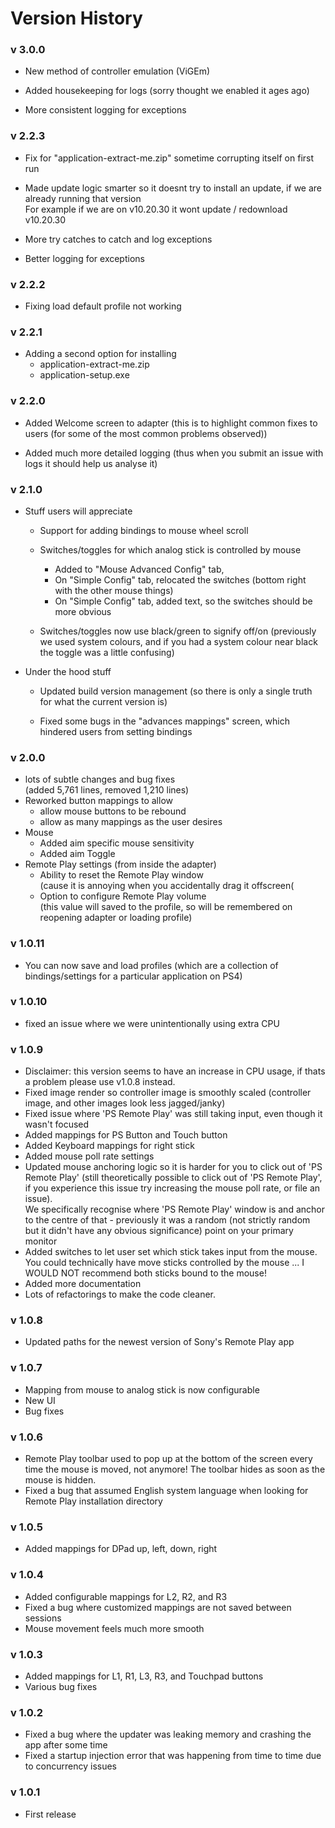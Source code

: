 # Version History


### v 3.0.0
* New method of controller emulation (ViGEm)

* Added housekeeping for logs (sorry thought we enabled it ages ago)

* More consistent logging for exceptions


### v 2.2.3

* Fix for "application-extract-me.zip" sometime corrupting itself on first run

* Made update logic smarter so it doesnt try to install an update, if we are already running that version <br>
  For example if we are on v10.20.30 it wont update / redownload v10.20.30

* More try catches to catch and log exceptions

* Better logging for exceptions


### v 2.2.2

* Fixing load default profile not working


### v 2.2.1
* Adding a second option for installing
  * application-extract-me.zip
  * application-setup.exe


### v 2.2.0
* Added Welcome screen to adapter (this is to highlight common fixes to users (for some of the most common problems observed))

* Added much more detailed logging (thus when you submit an issue with logs it should help us analyse it)


### v 2.1.0
* Stuff users will appreciate

  * Support for adding bindings to mouse wheel scroll

  * Switches/toggles for which analog stick is controlled by mouse
    * Added to "Mouse Advanced Config" tab,
    * On "Simple Config" tab, relocated the switches (bottom right with the other mouse things)
    * On "Simple Config" tab, added text, so the switches should be more obvious

  * Switches/toggles now use black/green to signify off/on (previously we used system colours, and if you had a system colour near black the toggle was a little confusing)

* Under the hood stuff
  
  * Updated build version management (so there is only a single truth for what the current version is)

  * Fixed some bugs in the "advances mappings" screen, which hindered users from setting bindings


### v 2.0.0
<ul>

<li>
  lots of subtle changes and bug fixes <br>
  (added 5,761 lines, removed 1,210 lines)
</li>

<li>Reworked button mappings to allow
  <ul>
    <li> allow mouse buttons to be rebound</li>
    <li> allow as many mappings as the user desires</li>
  </ul>
</li>

<li>Mouse
  <ul>
  <li>Added aim specific mouse sensitivity</li>
  <li>Added aim Toggle</li>
  </ul>
</li>

<li>Remote Play settings (from inside the adapter)
  <ul>
  <li>
    Ability to reset the Remote Play window <br>
    (cause it is annoying when you accidentally drag it offscreen(</li>
  <li>
    Option to configure Remote Play volume <br>
    (this value will saved to the profile, so will be remembered on reopening adapter or loading profile)
  </li>
  </ul>
</li>

</ul>



### v 1.0.11
* You can now save and load profiles (which are a collection of bindings/settings for a particular application on PS4)

### v 1.0.10
* fixed an issue where we were unintentionally using extra CPU

### v 1.0.9
* Disclaimer: this version seems to have an increase in CPU usage, if thats a problem please use v1.0.8 instead.
* Fixed image render so controller image is smoothly scaled (controller image, and other images look less jagged/janky)
* Fixed issue where 'PS Remote Play' was still taking input, even though it wasn't focused
* Added mappings for PS Button and Touch button
* Added Keyboard mappings for right stick
* Added mouse poll rate settings
* Updated mouse anchoring logic so it is harder for you to click out of 'PS Remote Play' (still theoretically possible to click out of 'PS Remote Play', if you experience this issue try increasing the mouse poll rate, or file an issue). <br> We specifically recognise where 'PS Remote Play' window is and anchor to the centre of that - previously it was a random (not strictly random but it didn't have any obvious significance) point on your primary monitor
* Added switches to let user set which stick takes input from the mouse.<br> You could technically have move sticks controlled by the mouse ... I WOULD NOT recommend both sticks bound to the mouse!
* Added more documentation
* Lots of refactorings to make the code cleaner.

### v 1.0.8
* Updated paths for the newest version of Sony's Remote Play app

### v 1.0.7
* Mapping from mouse to analog stick is now configurable
* New UI
* Bug fixes

### v 1.0.6
* Remote Play toolbar used to pop up at the bottom of the screen every time the mouse is moved, not anymore! The toolbar hides as soon as the mouse is hidden.
* Fixed a bug that assumed English system language when looking for Remote Play installation directory

### v 1.0.5
* Added mappings for DPad up, left, down, right

### v 1.0.4
* Added configurable mappings for L2, R2, and R3
* Fixed a bug where customized mappings are not saved between sessions
* Mouse movement feels much more smooth

### v 1.0.3
* Added mappings for L1, R1, L3, R3, and Touchpad buttons
* Various bug fixes

### v 1.0.2
* Fixed a bug where the updater was leaking memory and crashing the app after some time
* Fixed a startup injection error that was happening from time to time due to concurrency issues

### v 1.0.1
* First release

